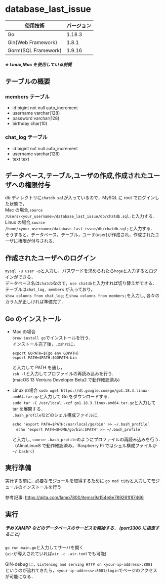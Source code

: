 # database_last_issue

| 使用技術            | バージョン |
| ------------------- | ---------- |
| Go                  | 1.18.3     |
| Gin(Web Framework)  | 1.8.1      |
| Gorm(SQL Framework) | 1.9.16     |

##### ※ Linux,Mac を使用している前提

## テーブルの概要

### members テーブル

- id bigint not null auto_increment
- username varchar(128)
- password varchar(128)
- birthday char(10)

### chat_log テーブル

- id bigint not null auto_increment
- username varchar(128)
- text text

## データベース,テーブル,ユーザの作成,作成されたユーザへの権限付与

db ディレクトリに`chatdb.sql`が入っているので，MySQL に root でログインした状態で，  
Mac の場合,`source /Users/<your_username>/database_last_issue/db/chatdb.sql;`と入力する．  
Linux の場合,`source /home/<your_username>/database_last_issue/db/chatdb.sql;`と入力する．  
そうすると，データベース，テーブル，ユーザ(user)が作成され，作成されたユーザに権限が付与される．

## 作成されたユーザへのログイン

`mysql -u user -p`と入力し，パスワードを求められたら`hoge`と入力するとログインができる．  
データベース名は`chatdb`なので，`use chatdb`と入力すれば切り替えができる．テーブルは`chat_log, members` が入っており，  
`show columns from chat_log;`と`show columns from members;`を入力し, 各々のカラムが正しければ準備完了．

## Go のインストール

- Mac の場合  
  `brew install go`でインストールを行う．  
  インストール完了後，`.zshrc`に，

  ```
  export GOPATH=$(go env GOPATH)
  export PATH=$PATH:$GOPATH:bin
  ```

  と入力して PATH を通し，  
  `zsh -l`と入力してプロファイルの再読み込みを行う．  
  (macOS 13 Ventura Developer Beta2 で動作確認済み)

- Linux の場合
  `sudo wget https://dl.google.com/go/go1.18.3.linux-amd64.tar.gz`と入力して Go をダウンロードする．  
   `sudo tar -C /usr/local -xzf go1.18.3.linux-amd64.tar.gz`と入力して tar を展開する．  
   `.bash_profile`などのシェル構成ファイルに,
  ```
  echo 'export PATH=$PATH:/usr/local/go/bin' >> ~/.bash_profile`
  　echo 'export PATH=$HOME/go/bin:$PATH' >> ~/.bash_profile`
  ```
  と入力し, `source .bash_profile`のようにプロファイルの再読み込みを行う.  
   （AlmaLinux8 で動作確認済み， Raspberry Pi ではシェル構成ファイルが`~/.bashrc`)

## 実行準備

実行する前に，必要なモジュールを取得するために
`go mod tidy`と入力してモジュールのインストールを行う

参考記事: https://qiita.com/lamp7800/items/9a154e8e789261f87466

## 実行

##### 予め XAMPP などのデータベースのサービスを開始する． (port3306 に指定すること)

`go run main.go`と入力してサーバを開く  
(`air`が導入されていれば`air -c .air.toml`でも可能)

GIN-debug に，`Listening and serving HTTP on <your-ip-address>:8081`  
というのが流れてきたら，`<your-ip-address>:8081/login`でページのアクセスが可能になる．
